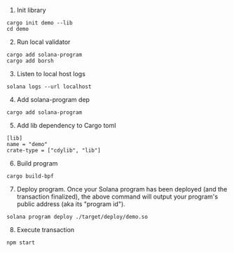 1. Init library
```
cargo init demo --lib
cd demo 
```

2. Run local validator
```
cargo add solana-program
cargo add borsh
```

3. Listen to local host logs
```
solana logs --url localhost
```

4. Add solana-program dep
```
cargo add solana-program
```

5. Add lib dependency to Cargo toml
```
[lib]
name = "demo"
crate-type = ["cdylib", "lib"]
```

6. Build program
```
cargo build-bpf
```

7. Deploy program. Once your Solana program has been deployed (and the transaction finalized), the above command will output your program's public address (aka its "program id").
```
solana program deploy ./target/deploy/demo.so
```

8. Execute transaction
```
npm start
```
